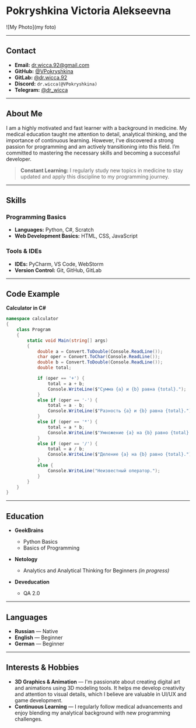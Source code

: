 # Pokryshkina Victoria Alekseevna  
![My Photo](my foto)

---

## Contact  
- **Email:** [dr.wicca.92@gmail.com](mailto:dr.wicca.92@gmail.com)  
- **GitHub:** [@VPokryshkina](https://github.com/VPokryshkina)  
- **GitLab:** [@dr.wicca.92](https://gitlab.com/dr.wicca.92)  
- **Discord:** `dr.wicca(@VPokryshkina)`  
- **Telegram:** [@dr_wicca](https://t.me/dr_wicca)

---

## About Me  
I am a highly motivated and fast learner with a background in medicine. My medical education taught me attention to detail, analytical thinking, and the importance of continuous learning. However, I’ve discovered a strong passion for programming and am actively transitioning into this field. I’m committed to mastering the necessary skills and becoming a successful developer.

> **Constant Learning:** I regularly study new topics in medicine to stay updated and apply this discipline to my programming journey.

---

## Skills  

### Programming Basics  
- **Languages:** Python, C#, Scratch  
- **Web Development Basics:** HTML, CSS, JavaScript  

### Tools & IDEs  
- **IDEs:** PyCharm, VS Code, WebStorm  
- **Version Control:** Git, GitHub, GitLab  

---

## Code Example  
**Calculator in C#**  
```csharp
namespace calculator
{
    class Program
    {
        static void Main(string[] args)
        {
            double a = Convert.ToDouble(Console.ReadLine());
            char oper = Convert.ToChar(Console.ReadLine());
            double b = Convert.ToDouble(Console.ReadLine());
            double total;

            if (oper == '+') {
                total = a + b;
                Console.WriteLine($"Сумма {a} и {b} равна {total}.");
            }
            else if (oper == '-') {
                total = a - b;
                Console.WriteLine($"Разность {a} и {b} равна {total}.");
            }
            else if (oper == '*') {
                total = a * b;
                Console.WriteLine($"Умножение {a} на {b} равно {total}.");
            }
            else if (oper == '/') {
                total = a / b;
                Console.WriteLine($"Деление {a} на {b} равно {total}.");
            }
            else {
                Console.WriteLine("Неизвестный оператор.");
            }
        }
    }
}
```

---

## Education  

- **GeekBrains**  
  - Python Basics  
  - Basics of Programming  
  

- **Netology**  
  - Analytics and Analytical Thinking for Beginners *(in progress)*  

- **Deveducation**  
  - QA 2.0  

---

## Languages  
- **Russian** — Native  
- **English** — Beginner  
- **German** — Beginner  

---

## Interests & Hobbies  

- **3D Graphics & Animation** — I'm passionate about creating digital art and animations using 3D modeling tools. It helps me develop creativity and attention to visual details, which I believe are valuable in UI/UX and game development.  
- **Continuous Learning** — I regularly follow medical advancements and enjoy blending my analytical background with new programming challenges.

